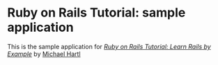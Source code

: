 # Ruby on Rails Tutorial: sample application

This is the sample application for
[*Ruby on Rails Tutorial: Learn Rails by
Example*](http://railstutorial.org/)
by [Michael Hartl](http://michaelhartl.com/)



